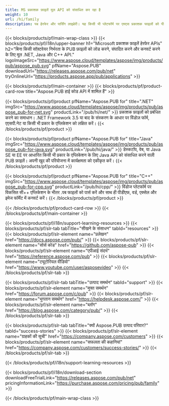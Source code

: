 ```yaml
---
title: MS प्रकाशक फ़ाइलें मूल API को संसाधित कर रहा है
weight: 10
url: /hi/family
description: पब हेरफेर और पार्सिंग लाइब्रेरी। यह किसी भी प्लेटफॉर्म पर एमएस प्रकाशक फाइलों को पीडीएफ फाइलों में लोड करने, संपादित करने, प्रस्तुत करने और परिवर्तित करने के लिए एपीआई समाधान है।
---
```


{{< blocks/products/pf/main-wrap-class >}}
{{< blocks/products/pf/i18n/upper-banner h1="Microsoft प्रकाशक फ़ाइलें हेरफेर APIs" h2="बिना किसी सॉफ़्टवेयर निर्भरता के PUB फ़ाइलों को लोड करने, संपादित करने और कनवर्ट करने के लिए मूल .NET, Java और C++ API." logoImageSrc="https://www.aspose.cloud/templates/aspose/img/products/pub/aspose_pub.svg" pfName="Aspose.PUB" downloadUrl="https://releases.aspose.com/pub/net" tryOnlineUrl="https://products.aspose.app/pub/applications" >}}

{{< blocks/products/pf/main-container >}}
{{< blocks/products/pf/product-card-row title="Aspose.PUB हाई कोड API में शामिल हैं" >}}

{{< blocks/products/pf/product pfName="Aspose.PUB for" title=".NET" imgSrc="https://www.aspose.cloud/templates/aspose/img/products/pub/aspose_pub-for-net.svg" productLink="/pub/hi/net/" >}}
प्रकाशक फ़ाइलों को प्रबंधित करने का समाधान। .NET Framework 3.5 या बाद के संस्करण के आधार पर विंडोज़ फॉर्म, एएसपी.नेट या किसी भी प्रकार के एप्लिकेशन को लक्षित करें।
{{< /blocks/products/pf/product >}}

{{< blocks/products/pf/product pfName="Aspose.PUB for" title="Java" imgSrc="https://www.aspose.cloud/templates/aspose/img/products/pub/aspose_pub-for-java.svg" productLink="/pub/hi/java/" >}}
डेस्कटॉप, वेब, या Java SE या EE पर आधारित किसी भी प्रकार के एप्लिकेशन के लिए Java API को संसाधित करने वाली PUB फ़ाइलें। अपनी खुद की परियोजना में कार्यक्षमता को एकीकृत करें।
{{< /blocks/products/pf/product >}}

{{< blocks/products/pf/product pfName="Aspose.PUB for" title="C++" imgSrc="https://www.aspose.cloud/templates/aspose/img/products/pub/aspose_pub-for-cpp.svg" productLink="/pub/hi/cpp/" >}}
विंडोज प्लेटफॉर्म पर विकसित सी++ एप्लिकेशन के भीतर .पब फाइलों को पार्स करें और साथ ही पीडीएफ, वर्ड, एक्सेल और इमेज फॉर्मेट में कनवर्ट करें।
{{< /blocks/products/pf/product >}}

{{< /blocks/products/pf/product-card-row >}}
{{< /blocks/products/pf/main-container >}}

{{< blocks/products/pf/i18n/support-learning-resources >}}
{{< blocks/products/pf/slr-tab tabTitle="सीखने के संसाधन" tabId="resources" >}}
{{< blocks/products/pf/slr-element name="प्रलेखन" href="https://docs.aspose.com/pub/" >}}
{{< blocks/products/pf/slr-element name="सोर्स कोड" href="https://github.com/aspose-pub" >}}
{{< blocks/products/pf/slr-element name="एपीआई संदर्भ" href="https://reference.aspose.com/pub" >}}
{{< blocks/products/pf/slr-element name="ट्यूटोरियल वीडियो" href="https://www.youtube.com/user/asposevideo" >}}
{{< /blocks/products/pf/slr-tab >}}

{{< blocks/products/pf/slr-tab tabTitle="उत्पाद समर्थन" tabId="support" >}}
{{< blocks/products/pf/slr-element name="मुफ्त समर्थन" href="https://forum.aspose.com/c/pub" >}}
{{< blocks/products/pf/slr-element name="भुगतान समर्थन" href="https://helpdesk.aspose.com/" >}}
{{< blocks/products/pf/slr-element name="ब्लॉग" href="https://blog.aspose.com/category/pub/" >}}
{{< /blocks/products/pf/slr-tab >}}

{{< blocks/products/pf/slr-tab tabTitle="क्यों Aspose.PUB उत्पाद परिवार?" tabId="success-stories" >}}
{{< blocks/products/pf/slr-element name="ग्राहकों की सूची" href="https://company.aspose.com/customers" >}}
{{< blocks/products/pf/slr-element name="सफलता की कहानियां" href="https://company.aspose.com/customers/success-stories/" >}}
{{< /blocks/products/pf/slr-tab >}}

{{< /blocks/products/pf/i18n/support-learning-resources >}}

{{< blocks/products/pf/i18n/download-section downloadFreeTrialLink="https://releases.aspose.com/pub/net" pricingInformationLink="https://purchase.aspose.com/pricing/pub/family" >}}

{{< /blocks/products/pf/main-wrap-class >}}
